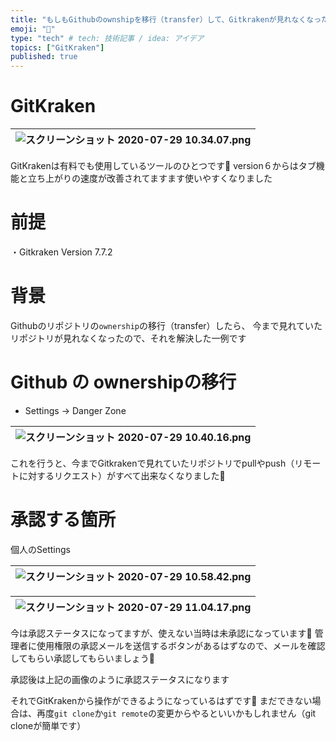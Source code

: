 ```yaml
---
title: "もしもGithubのownshipを移行（transfer）して、Gitkrakenが見れなくなったら…"
emoji: "💬"
type: "tech" # tech: 技術記事 / idea: アイデア
topics: ["GitKraken"]
published: true
---
```


# GitKraken

![スクリーンショット 2020-07-29 10.34.07.png](https://qiita-image-store.s3.ap-northeast-1.amazonaws.com/0/183059/bd79ac0d-e6eb-d460-7ed8-9e9c1c88bccd.png)|
|:-:|

GitKrakenは有料でも使用しているツールのひとつです🎅
version６からはタブ機能と立ち上がりの速度が改善されてますます使いやすくなりました

# 前提

・Gitkraken Version 7.7.2

# 背景

Githubのリポジトリの`ownership`の移行（transfer）したら、
今まで見れていたリポジトリが見れなくなったので、それを解決した一例です

# Github の ownershipの移行

- Settings → Danger Zone

![スクリーンショット 2020-07-29 10.40.16.png](https://qiita-image-store.s3.ap-northeast-1.amazonaws.com/0/183059/7b989c32-9fb6-c7b0-40e2-a84e00e566b7.png)|
|:-:|

これを行うと、今までGitkrakenで見れていたリポジトリでpullやpush（リモートに対するリクエスト）がすべて出来なくなりました🎅

# 承認する箇所

個人のSettings

![スクリーンショット 2020-07-29 10.58.42.png](https://qiita-image-store.s3.ap-northeast-1.amazonaws.com/0/183059/2b0b94e0-52f9-c455-6768-f4f631848be2.png)|
|:-:|


![スクリーンショット 2020-07-29 11.04.17.png](https://qiita-image-store.s3.ap-northeast-1.amazonaws.com/0/183059/9cd84a16-190d-a3db-8e5f-c33d898f07e5.png)|
|:-:|

今は承認ステータスになってますが、使えない当時は未承認になっています🎅
管理者に使用権限の承認メールを送信するボタンがあるはずなので、メールを確認してもらい承認してもらいましょう🎅

承認後は上記の画像のように承認ステータスになります

それでGitKrakenから操作ができるようになっているはずです🎅
まだできない場合は、再度`git clone`か`git remote`の変更からやるといいかもしれません（git cloneが簡単です）
